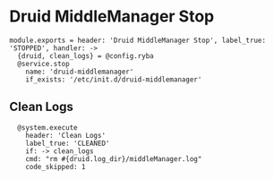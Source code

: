 
# Druid MiddleManager Stop

    module.exports = header: 'Druid MiddleManager Stop', label_true: 'STOPPED', handler: ->
      {druid, clean_logs} = @config.ryba
      @service.stop
        name: 'druid-middlemanager'
        if_exists: '/etc/init.d/druid-middlemanager'

## Clean Logs

      @system.execute
        header: 'Clean Logs'
        label_true: 'CLEANED'
        if: -> clean_logs
        cmd: "rm #{druid.log_dir}/middleManager.log"
        code_skipped: 1
